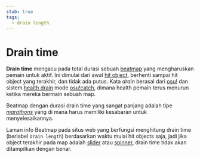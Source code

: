 ```yaml
---
stub: true
tags:
  - drain length
---
```


# Drain time

**Drain time** mengacu pada total durasi sebuah [beatmap](/wikiBeatmaps) yang mengharuskan pemain untuk aktif. Ini dimulai dari awal [hit object](/wiki/Hit_Objects), berhenti sampai hit object yang terakhir, dan tidak ada putus. Kata *drain* berasal dari [osu!](/wiki/Game_Modes/osu!) dan sistem [health drain](/wiki/Beatmapping/Health_Drain) mode [osu!catch](/wiki/Game_Modes/osu!catch), dimana health pemain terus menurun ketika mereka bermain sebuah map.

Beatmap dengan durasi drain time yang sangat panjang adalah tipe *[marathons](/wiki/Glossary#marathon)* yang di mana harus memiliki kesabaran untuk menyelesaikannya.

Laman info Beatmap pada situs web yang berfungsi menghitung drain time (berlabel `Drain length`) berdasarkan waktu mulai hit objects saja, jadi jika object terakhir pada map adalah [slider](/wiki/Hit_object/Slider) atau [spinner](/wiki/Hit_object/Spinner), drain time tidak akan ditampilkan dengan benar.
